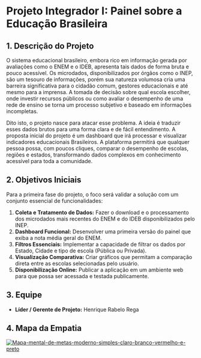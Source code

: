 # Projeto Integrador I: Painel sobre a Educação Brasileira 

## 1. Descrição do Projeto

O sistema educacional brasileiro, embora rico em informação gerada por avaliações como o ENEM e o IDEB, apresenta tais dados de forma bruta e pouco acessível. Os microdados, disponibilizados por órgãos como o INEP, são um tesouro de informações, porém sua natureza volumosa cria uma barreira significativa para o cidadão comum, gestores educacionais e até mesmo para a imprensa. A tomada de decisão sobre qual escola escolher, onde investir recursos públicos ou como avaliar o desempenho de uma rede de ensino se torna um processo subjetivo e baseado em informações incompletas.

Dito isto, o projeto nasce para atacar esse problema. A ideia é traduzir esses dados brutos para uma forma clara e de fácil entendimento. A proposta inicial do projeto é um dashboard que irá processar e visualizar indicadores educacionais Brasileiros. A plataforma permitirá que qualquer pessoa possa, com poucos cliques, comparar o desempenho de escolas, regiões e estados, transformando dados complexos em conhecimento acessível para toda a comunidade.

## 2. Objetivos Iniciais 

Para a primeira fase do projeto, o foco será validar a solução com um conjunto essencial de funcionalidades:

1.  **Coleta e Tratamento de Dados:** Fazer o download e o processamento dos microdados mais recentes do ENEM e do IDEB disponibilizados pelo INEP.
2.  **Dashboard Funcional:** Desenvolver uma primeira versão do painel que exiba a nota média geral do ENEM.
3.  **Filtros Essenciais:** Implementar a capacidade de filtrar os dados por Estado, Cidade e tipo de escola (Pública ou Privada).
4.  **Visualização Comparativa:** Criar gráficos que permitam a comparação direta entre as escolas selecionadas pelo usuário.
5.  **Disponibilização Online:** Publicar a aplicação em um ambiente web para que possa ser acessada e testada publicamente.

## 3. Equipe


* **Líder / Gerente de Projeto:** Henrique Rabelo Rega 

## 4. Mapa da Empatia 

<a href='https://postimg.cc/87cPmgzb' target='_blank'><img src='https://i.postimg.cc/3xC47KMz/Mapa-mental-de-metas-moderno-simples-claro-branco-vermelho-e-preto.png' border='0' alt='Mapa-mental-de-metas-moderno-simples-claro-branco-vermelho-e-preto'/>
